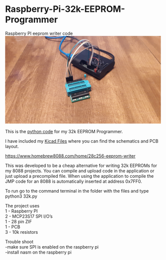 # Raspberry-Pi-32k-EEPROM-Programmer
Raspberry PI eeprom writer code
![alt text](/images/20211111_121409.jpg)

This is the [python code](https://github.com/homebrew8088/Raspberry-Pi-32k-EEPROM-Programmer/tree/main/py) for my 32k EEPROM Programmer. 

I have included my [Kicad Files](https://github.com/homebrew8088/Raspberry-Pi-32k-EEPROM-Programmer/tree/main/Kicad) where you can find the schematics and PCB layout.

https://www.homebrew8088.com/home/28c256-eeprom-writer

This was developed to be a cheap alternative for writing 32k EEPROMs for my 8088 projects. You can compile and upload code in the application or just upload a precompiled file.  When using the application to compile the JMP code for an 8088 is automatically inserted at address 0x7FF0.  

To run go to the command terminal in the folder with the files and type  python3 32k.py

The project uses\
1 - Raspberry PI\
2 - MCP23S17 SPI I/O’s\
1 - 28 pin ZIF\
1 - PCB\
3 - 10k resistors 

Trouble shoot \
-make sure SPI is enabled on the raspberry pi \
-install nasm on the raspberry pi
